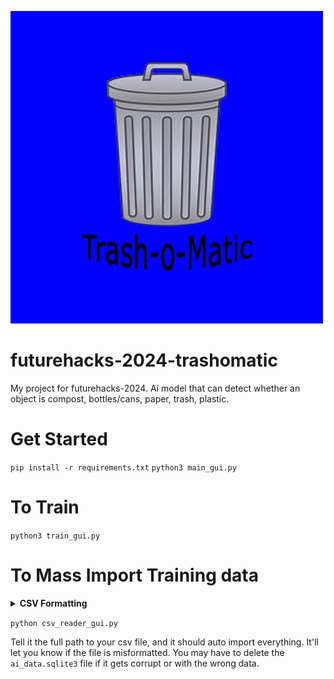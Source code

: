 ![](https://github.com/JerryBerry12/futurehacks-2024-trashomatic/blob/main/images/PNGs/logo-500x500.png)
# futurehacks-2024-trashomatic
My project for futurehacks-2024. Ai model that can detect whether an object is compost, bottles/cans, paper, trash, plastic.
# Get Started
`pip install -r requirements.txt`
`python3 main_gui.py`
# To Train
`python3 train_gui.py`
# To Mass Import Training data
<details>
<summary><b>CSV Formatting</b></summary>
  
__CSV must be formatted as follows: (No header data)__
```
nameoftrash,numberofcategory
nameoftrash,numberofcategory
nameoftrash,numberofcategory
etc...
```
Categories:
| Number | 1    | 2    | 3   | 4   | 5   |
| :---:   | :---: | :---: | :---: | :---: | :---: |
| Category | compost   | bottles/cans   | paper | trash | plastic |
</details>

`python csv_reader_gui.py`
<br>

Tell it the full path to your csv file, and it should auto import everything.
It'll let you know if the file is misformatted.
You may have to delete the `ai_data.sqlite3` file if it gets corrupt or with the wrong data.

